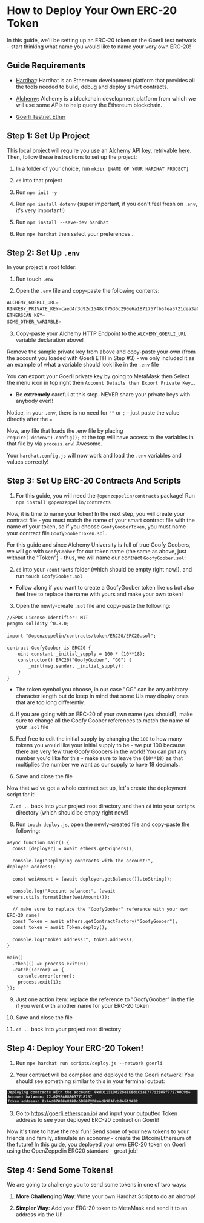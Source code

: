 # How to Deploy Your Own ERC-20 Token

In this guide, we'll be setting up an ERC-20 token on the Goerli test network - start thinking what name you would like to name your very own ERC-20!

## Guide Requirements

- [Hardhat](https://hardhat.org/): Hardhat is an Ethereum development platform that provides all the tools needed to build, debug and deploy smart contracts.

- [Alchemy](https://alchemy.com/?a=eth-bootcamp): Alchemy is a blockchain development platform from which we will use some APIs to help query the Ethereum blockchain.

- [Göerli Testnet Ether](https://goerlifaucet.com/)

## Step 1: Set Up Project

This local project will require you use an Alchemy API key, retrivable [here](https://university.alchemy.com/course/ethereum/md/alchemy.com/eth-bootcamp). Then, follow these instructions to set up the project:

1. In a folder of your choice, run `mkdir [NAME OF YOUR HARDHAT PROJECT]`

2. `cd` into that project

3. Run `npm init -y`

4. Run `npm install dotenv` (super important, if you don't feel fresh on `.env`, it's very important!)

5. Run `npm install --save-dev hardhat`

6. Run `npx hardhat` then select your preferences...

## Step 2: Set Up `.env`

In your project's root folder:

1. Run touch `.env`

2. Open the `.env` file and copy-paste the following contents:

```javascript
ALCHEMY_GOERLI_URL=
RINKEBY_PRIVATE_KEY=caed4r3d92c1548cf7536c290e6a1871757fb5fea5721dea3a08c6d4abcd16cf
ETHERSCAN_KEY=
SOME_OTHER_VARIABLE=
```

3. Copy-paste your Alchemy HTTP Endpoint to the `ALCHEMY_GOERLI_URL` variable declaration above!

Remove the sample private key from above and copy-paste your own (from the account you loaded with Goerli ETH in Step #3) - we only included it as an example of what a variable should look like in the `.env` file

You can export your Goerli private key by going to MetaMask then Select the menu icon in top right then `Account Details then Export Private Key`...

- Be **extremely** careful at this step. NEVER share your private keys with anybody ever!!

Notice, in your `.env`, there is no need for `""` or `;` - just paste the value directly after the `=`.

Now, any file that loads the .env file by placing `require('dotenv').config();` at the top will have access to the variables in that file by via `process.env`! Awesome.

Your `hardhat.config.js` will now work and load the `.env` variables and values correctly!

## Step 3: Set Up ERC-20 Contracts And Scripts

1. For this guide, you will need the `@openzeppelin/contracts` package! Run `npm install @openzeppelin/contracts`

Now, it is time to name your token! In the next step, you will create your contract file - you must match the name of your smart contract file with the name of your token, so if you choose `GoofyGooberToken`, you must name your contract file `GoofyGooberToken.sol`.

For this guide and since Alchemy University is full of true Goofy Goobers, we will go with `GoofyGoober` for our token name (the same as above, just without the "Token") - thus, we will name our contract `GoofyGoober.sol`:

2. `cd` into your `/contracts` folder (which should be empty right now!), and run `touch GoofyGoober.sol`

- Follow along if you want to create a GoofyGoober token like us but also feel free to replace the name with yours and make your own token!

3. Open the newly-create `.sol` file and copy-paste the following:

```solidity
//SPDX-License-Identifier: MIT
pragma solidity ^0.8.0;

import "@openzeppelin/contracts/token/ERC20/ERC20.sol";

contract GoofyGoober is ERC20 {
    uint constant _initial_supply = 100 * (10**18);
    constructor() ERC20("GoofyGoober", "GG") {
        _mint(msg.sender, _initial_supply);
    }
}
```

- The token symbol you choose, in our case "GG" can be any arbitrary character length but do keep in mind that some UIs may display ones that are too long differently.

4. If you are going with an ERC-20 of your own name (you should!), make sure to change all the Goofy Goober references to match the name of your `.sol` file

5. Feel free to edit the initial supply by changing the `100` to how many tokens you would like your initial supply to be - we put 100 because there are very few true Goofy Goobers in the world! You can put any number you'd like for this - make sure to leave the `(10**18)` as that multiplies the number we want as our supply to have 18 decimals.

6. Save and close the file

Now that we've got a whole contract set up, let's create the deployment script for it!

7. `cd ..` back into your project root directory and then `cd` into your `scripts` directory (which should be empty right now!)

8. Run `touch deploy.js`, open the newly-created file and copy-paste the following:

```solidity
async function main() {
  const [deployer] = await ethers.getSigners();

  console.log("Deploying contracts with the account:", deployer.address);

  const weiAmount = (await deployer.getBalance()).toString();
  
  console.log("Account balance:", (await ethers.utils.formatEther(weiAmount)));

  // make sure to replace the "GoofyGoober" reference with your own ERC-20 name!
  const Token = await ethers.getContractFactory("GoofyGoober");
  const token = await Token.deploy();

  console.log("Token address:", token.address);
}

main()
  .then(() => process.exit(0))
  .catch((error) => {
    console.error(error);
    process.exit(1);
});
```

9. Just one action item: replace the reference to "GoofyGoober" in the file if you went with another name for your ERC-20 token

10. Save and close the file

11. `cd ..` back into your project root directory

## Step 4: Deploy Your ERC-20 Token!

1. Run `npx hardhat run scripts/deploy.js --network goerli`

2. Your contract will be compiled and deployed to the Goerli network! You should see something similar to this in your terminal output:

![deployed contract](image-1.png)

3. Go to https://goerli.etherscan.io/ and input your outputted Token address to see your deployed ERC-20 contract on Goerli!

Now it's time to have the real fun! Send some of your new tokens to your friends and family, stimulate an economy - create the Bitcoin/Ethereum of the future! In this guide, you deployed your own ERC-20 token on Goerli using the OpenZeppelin ERC20 standard - great job!

## Step 4: Send Some Tokens!

We are going to challenge you to send some tokens in one of two ways:

1. **More Challenging Way**: Write your own Hardhat Script to do an airdrop!

2. **Simpler Way**: Add your ERC-20 token to MetaMask and send it to an address via the UI!